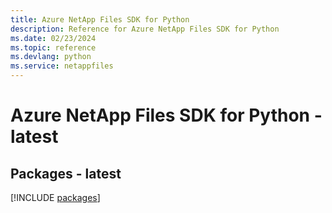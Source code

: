 ```yaml
---
title: Azure NetApp Files SDK for Python
description: Reference for Azure NetApp Files SDK for Python
ms.date: 02/23/2024
ms.topic: reference
ms.devlang: python
ms.service: netappfiles
---
```

# Azure NetApp Files SDK for Python - latest
## Packages - latest
[!INCLUDE [packages](netapp-files-index.md)]